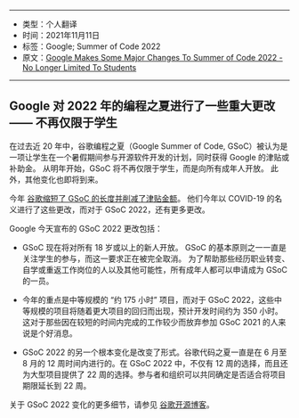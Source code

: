 ----

- 类型：个人翻译
- 时间：2021年11月11日
- 标签：Google; Summer of Code 2022
- 原文：[Google Makes Some Major Changes To Summer of Code 2022 - No Longer Limited To Students](https://www.phoronix.com/scan.php?page=news_item&px=GSoC-2022-Changes)

----

## Google 对 2022 年的编程之夏进行了一些重大更改 —— 不再仅限于学生

在过去近 20 年中，谷歌编程之夏（Google Summer of Code, GSoC）被认为是一项让学生在一个暑假期间参与开源软件开发的计划，同时获得 Google 的津贴或补助金。 从明年开始，GSoC 将不再仅限于学生，而是向所有成年人开放。 此外，其他变化也即将到来。

今年 [谷歌缩短了 GSoC 的长度并削减了津贴金额](https://www.phoronix.com/scan.php?page=news_item&px=GSoC-2021-Less-Interesting)。 他们今年以 COVID-19 的名义进行了这些更改，而对于 GSoC 2022，还有更多更改。

Google 今天宣布的 GSoC 2022 更改包括：

- GSoC 现在将对所有 18 岁或以上的新人开放。 GSoC 的基本原则之一一直是关注学生的参与，而这一要求正在被完全取消。 为了帮助那些经历职业转变、自学或重返工作岗位的人以及其他可能性，所有成年人都可以申请成为 GSoC 的一员。

- 今年的重点是中等规模的 “约 175 小时” 项目，而对于 GSoC 2022，这些中等规模的项目将随着更大项目的回归而出现，预计开发时间约为 350 小时。这对于那些因在较短的时间内完成的工作较少而放弃参加 GSoC 2021 的人来说是个好消息。

- GSoC 2022 的另一个根本变化是改变了形式。谷歌代码之夏一直是在 6 月至 8 月的 12 周时间内进行的。在 GSoC 2022 中，不仅有 12 周的选择，而且还为大型项目提供了 22 周的选择。参与者和组织可以共同确定是否适合将项目期限延长到 22 周。

关于 GSoC 2022 变化的更多细节，请参见 [谷歌开源博客](https://opensource.googleblog.com/2021/11/expanding-google-summer-of-code-in-2022.html)。